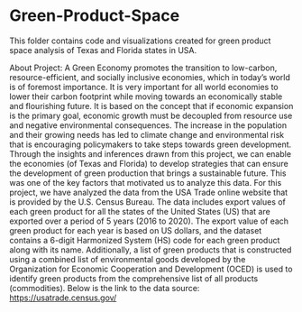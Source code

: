 # Green-Product-Space
This folder contains code and visualizations created for green product space analysis of Texas and Florida states in USA.

About Project:
A Green Economy promotes the transition to low-carbon, resource-efficient, and socially inclusive
economies, which in today’s world is of foremost importance. It is very important for all world
economies to lower their carbon footprint while moving towards an economically stable and
flourishing future. It is based on the concept that if economic expansion is the primary goal,
economic growth must be decoupled from resource use and negative environmental consequences.
The increase in the population and their growing needs has led to climate change and
environmental risk that is encouraging policymakers to take steps towards green development.
Through the insights and inferences drawn from this project, we can enable the economies (of
Texas and Florida) to develop strategies that can ensure the development of green production that
brings a sustainable future. This was one of the key factors that motivated us to analyze this data.
For this project, we have analyzed the data from the USA Trade online website that is provided by
the U.S. Census Bureau. The data includes export values of each green product for all the states of
the United States (US) that are exported over a period of 5 years (2016 to 2020). The export value
of each green product for each year is based on US dollars, and the dataset contains a 6-digit
Harmonized System (HS) code for each green product along with its name. Additionally, a list of
green products that is constructed using a combined list of environmental goods developed by the
Organization for Economic Cooperation and Development (OCED) is used to identify green
products from the comprehensive list of all products (commodities).
Below is the link to the data source:
https://usatrade.census.gov/
